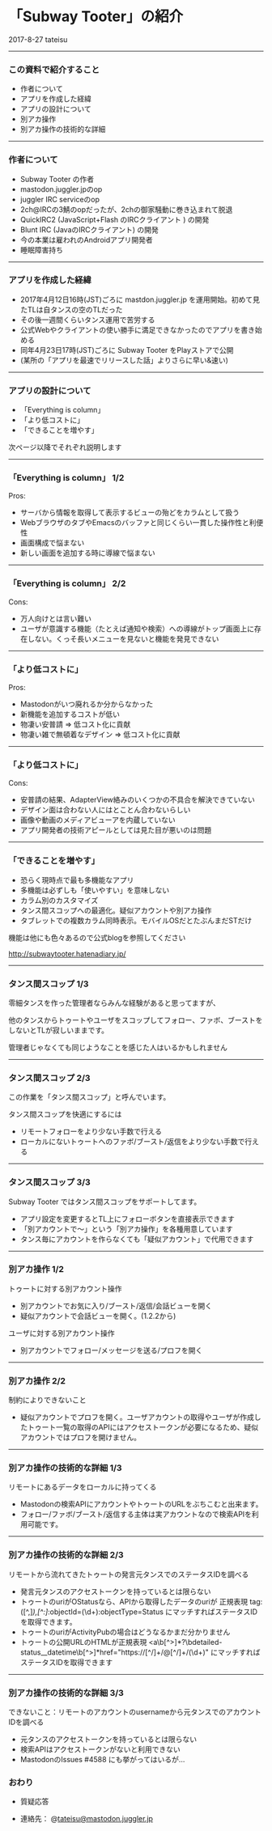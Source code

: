 # 「Subway Tooter」の紹介

2017-8-27 tateisu

---
### この資料で紹介すること
- 作者について
- アプリを作成した経緯
- アプリの設計について
- 別アカ操作
- 別アカ操作の技術的な詳細

---
### 作者について

- Subway Tooter の作者
- mastodon.juggler.jpのop
- juggler IRC serviceのop
- 2ch@IRCの3鯖のopだったが、2chの御家騒動に巻き込まれて脱退
- QuickIRC2 (JavaScript+Flash のIRCクライアント ) の開発
- Blunt IRC (JavaのIRCクライアント) の開発
- 今の本業は雇われのAndroidアプリ開発者
- 睡眠障害持ち

---
### アプリを作成した経緯

- 2017年4月12日16時(JST)ごろに mastdon.juggler.jp を運用開始。初めて見たTLは自タンスの空のTLだった
- その後一週間くらいタンス運用で苦労する
- 公式Webやクライアントの使い勝手に満足できなかったのでアプリを書き始める
- 同年4月23日17時(JST)ごろに Subway Tooter をPlayストアで公開
- (某所の「アプリを最速でリリースした話」よりさらに早い&速い)

---
### アプリの設計について
- 「Everything is column」
- 「より低コストに」
- 「できることを増やす」

次ページ以降でそれぞれ説明します

---
### 「Everything is column」 1/2

Pros:
- サーバから情報を取得して表示するビューの殆どをカラムとして扱う
- WebブラウザのタブやEmacsのバッファと同じくらい一貫した操作性と利便性
- 画面構成で悩まない
- 新しい画面を追加する時に導線で悩まない

---
### 「Everything is column」 2/2

Cons:
- 万人向けとは言い難い
- ユーザが意識する機能（たとえば通知や検索）への導線がトップ画面上に存在しない。くっそ長いメニューを見ないと機能を発見できない

---
### 「より低コストに」

Pros:
- Mastodonがいつ廃れるか分からなかった
- 新機能を追加するコストが低い
- 物凄い安普請 => 低コスト化に貢献
- 物凄い雑で無頓着なデザイン => 低コスト化に貢献

---
### 「より低コストに」

Cons:
- 安普請の結果、AdapterView絡みのいくつかの不具合を解決できていない
- デザイン面は合わない人にはとことん合わないらしい
- 画像や動画のメディアビューアを内蔵していない
- アプリ開発者の技術アピールとしては見た目が悪いのは問題

---
### 「できることを増やす」

- 恐らく現時点で最も多機能なアプリ
- 多機能は必ずしも「使いやすい」を意味しない
- カラム別のカスタマイズ
- タンス間スコップへの最適化。疑似アカウントや別アカ操作
- タブレットでの複数カラム同時表示。モバイルOSだとたぶんまだSTだけ

機能は他にも色々あるので公式blogを参照してください

http://subwaytooter.hatenadiary.jp/

---
### タンス間スコップ 1/3

零細タンスを作った管理者ならみんな経験があると思ってますが、

他のタンスからトゥートやユーザをスコップしてフォロー、ファボ、ブーストをしないとTLが寂しいままです。

管理者じゃなくても同じようなことを感じた人はいるかもしれません

---
### タンス間スコップ 2/3

この作業を「タンス間スコップ」と呼んでいます。

タンス間スコップを快適にするには

- リモートフォローをより少ない手数で行える
- ローカルにないトゥートへのファボ/ブースト/返信をより少ない手数で行える

---
### タンス間スコップ 3/3

Subway Tooter ではタンス間スコップをサポートしてます。

- アプリ設定を変更するとTL上にフォローボタンを直接表示できます
- 「別アカウントで～」という「別アカ操作」を各種用意しています
- タンス毎にアカウントを作らなくても「疑似アカウント」で代用できます

---
### 別アカ操作 1/2

トゥートに対する別アカウント操作
- 別アカウントでお気に入り/ブースト/返信/会話ビューを開く
- 疑似アカウントで会話ビューを開く。(1.2.2から)

ユーザに対する別アカウント操作
- 別アカウントでフォロー/メッセージを送る/プロフを開く

---
### 別アカ操作 2/2

制約によりできないこと
- 疑似アカウントでプロフを開く。ユーザアカウントの取得やユーザが作成したトゥート一覧の取得のAPIにはアクセストークンが必要になるため、疑似アカウントではプロフを開けません。

---
### 別アカ操作の技術的な詳細 1/3

リモートにあるデータをローカルに持ってくる
- Mastodonの検索APIにアカウントやトゥートのURLをぶちこむと出来ます。
- フォロー/ファボ/ブースト/返信する主体は実アカウントなので検索APIを利用可能です。

---
### 別アカ操作の技術的な詳細 2/3

リモートから流れてきたトゥートの発言元タンスでのステータスIDを調べる
- 発言元タンスのアクセストークンを持っているとは限らない
- トゥートのuriがOStatusなら、APIから取得したデータのuriが 正規表現 tag:([^,]*),[^:]*:objectId=(\d+):objectType=Status にマッチすればステータスIDを取得できます。
- トゥートのuriがActivityPubの場合はどうなるかまだ分かりません
- トゥートの公開URLのHTMLが正規表現 <a\b[^>]*?\bdetailed-status__datetime\b[^>]*href=\"https://[^/]+/@[^/]+/(\d+)\" にマッチすればステータスIDを取得できます

---
### 別アカ操作の技術的な詳細 3/3

できないこと：リモートのアカウントのusernameから元タンスでのアカウントIDを調べる
- 元タンスのアクセストークンを持っているとは限らない
- 検索APIはアクセストークンがないと利用できない
- MastodonのIssues #4588 にも挙がってはいるが…

### おわり

- 質疑応答

- 連絡先： @tateisu@mastodon.juggler.jp
